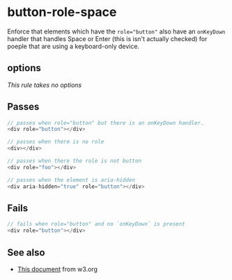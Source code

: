 # button-role-space

Enforce that elements which have the `role="button"`
also have an `onKeyDown` handler that handles Space or Enter
(this is isn't actually checked) for poeple that are using a
keyboard-only device.


## options

*This rule takes no options*

## Passes

```js
// passes when role="button" but there is an onKeyDown handler.
<div role="button"></div>

// passes when there is no role
<div></div>

// passes when there the role is not button
<div role="foo"></div>

// passes when the element is aria-hidden
<div aria-hidden="true" role="button"></div>
```

## Fails

```js
// fails when role="button" and no `onKeyDown` is present
<div role="button"></div>
```

## See also

 - [This document](https://www.w3.org/WAI/GL/wiki/Making_actions_keyboard_accessible_by_using_keyboard_event_handlers_with_WAI-ARIA_controls) from w3.org
